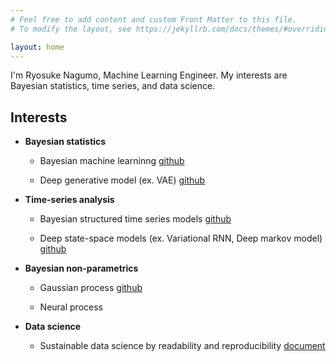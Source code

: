 ```yaml
---
# Feel free to add content and custom Front Matter to this file.
# To modify the layout, see https://jekyllrb.com/docs/themes/#overriding-theme-defaults

layout: home
---
```


I'm Ryosuke Nagumo, Machine Learning Engineer. My interests are Bayesian statistics, time series, and data science.

## Interests

* **Bayesian statistics**

  * Bayesian machine learninng [github](https://github.com/rnagumo/bayes_ml)

  * Deep generative model (ex. VAE) [github](https://github.com/rnagumo/dgmvae)

* **Time-series analysis**

  * Bayesian structured time series models [github](https://github.com/rnagumo/tfp_sample)

  * Deep state-space models (ex. Variational RNN, Deep markov model) [github](https://github.com/rnagumo/dgmseq)

* **Bayesian non-parametrics**

  * Gaussian process [github](https://github.com/rnagumo/GaussianProcess)

  * Neural process

* **Data science**

  * Sustainable data science by readability and reproducibility [document](https://github.com/rnagumo/datasci_template/blob/master/readability_reproducibility.md)
